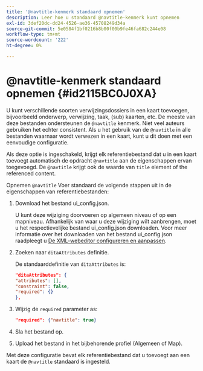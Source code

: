 ```yaml
---
title: '@navtitle-kenmerk standaard opnemen'
description: Leer hoe u standaard @navtitle-kenmerk kunt opnemen
exl-id: 3def20dc-dd24-4526-ae36-45708249d34a
source-git-commit: 5e0584f1bf0216b8b00f00b9fe46fa682c244e08
workflow-type: tm+mt
source-wordcount: '222'
ht-degree: 0%

---
```


# @navtitle-kenmerk standaard opnemen {#id2115BC0J0XA}

U kunt verschillende soorten verwijzingsdossiers in een kaart toevoegen, bijvoorbeeld onderwerp, verwijzing, taak, \(sub\) kaarten, etc. De meeste van deze bestanden ondersteunen de `@navtitle` kenmerk. Niet veel auteurs gebruiken het echter consistent. Als u het gebruik van de `@navtitle` in alle bestanden waarnaar wordt verwezen in een kaart, kunt u dit doen met een eenvoudige configuratie.

Als deze optie is ingeschakeld, krijgt elk referentiebestand dat u in een kaart toevoegt automatisch de opdracht `@navtitle` aan de eigenschappen ervan toegevoegd. De `@navtitle` krijgt ook de waarde van `title` element of the referenced content.

Opnemen `@navtitle` Voer standaard de volgende stappen uit in de eigenschappen van referentiebestanden:

1. Download het bestand ui\_config.json.

   U kunt deze wijziging doorvoeren op algemeen niveau of op een mapniveau. Afhankelijk van waar u deze wijziging wilt aanbrengen, moet u het respectievelijke bestand ui\_config.json downloaden. Voor meer informatie over het downloaden van het bestand ui\_config.json raadpleegt u [De XML-webeditor configureren en aanpassen](conf-folder-level.md#id2065G300O5Z).

1. Zoeken naar `ditaAttributes` definitie.

   De standaarddefinitie van `ditaAttributes` is:

   ```json
   "ditaAttributes": {
   "attributes": [],
   "constraint": false,
   "required": {}
   },
   ```

1. Wijzig de `required` parameter as:

   ```json
   "required": {"navtitle": true}
   ```

1. Sla het bestand op.

1. Upload het bestand in het bijbehorende profiel \(Algemeen of Map\).


Met deze configuratie bevat elk referentiebestand dat u toevoegt aan een kaart de `@navtitle` standaard is ingesteld.
